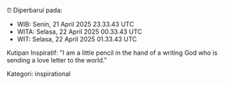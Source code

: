 ⏰ Diperbarui pada:
- WIB: Senin, 21 April 2025 23.33.43 UTC
- WITA: Selasa, 22 April 2025 00.33.43 UTC
- WIT: Selasa, 22 April 2025 01.33.43 UTC

Kutipan Inspiratif:
"I am a little pencil in the hand of a writing God who is sending a love letter to the world."


Kategori: inspirational

